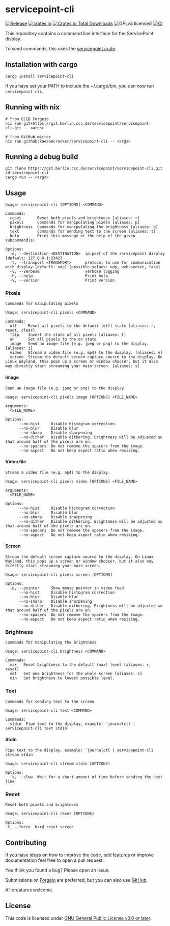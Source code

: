 # servicepoint-cli

[![Release](https://git.berlin.ccc.de/servicepoint/servicepoint-cli/badges/release.svg)](https://git.berlin.ccc.de/servicepoint/servicepoint-cli/releases)
[![crates.io](https://img.shields.io/crates/v/servicepoint-cli.svg)](https://crates.io/crates/servicepoint-cli)
[![Crates.io Total Downloads](https://img.shields.io/crates/d/servicepoint-cli)](https://crates.io/crates/servicepoint-cli)
![GPLv3 licensed](https://img.shields.io/crates/l/servicepoint-cli)
[![CI](https://git.berlin.ccc.de/servicepoint/servicepoint-cli/badges/workflows/rust.yml/badge.svg)](https://git.berlin.ccc.de/servicepoint/servicepoint-cli)

This repository contains a command line interface for the ServicePoint display.

To send commands, this uses the [servicepoint crate](https://crates.io/crates/servicepoint).

## Installation with cargo

```shell
cargo install servicepoint-cli
```

If you have set your PATH to include the ~/.cargo/bin, you can now run `servicepoint-cli`.

## Running with nix

```shell
# from CCCB Forgejo
nix run git+https://git.berlin.ccc.de/servicepoint/servicepoint-cli.git -- <args>

# from GitHub mirror
nix run github:kaesaecracker/servicepoint-cli -- <args>
```


## Running a debug build

```shell
git clone https://git.berlin.ccc.de/servicepoint/servicepoint-cli.git
cd servicepoint-cli
cargo run -- <args>
```

## Usage

```text
Usage: servicepoint-cli [OPTIONS] <COMMAND>

Commands:
  reset       Reset both pixels and brightness [aliases: r]
  pixels      Commands for manipulating pixels [aliases: p]
  brightness  Commands for manipulating the brightness [aliases: b]
  text        Commands for sending text to the screen [aliases: t]
  help        Print this message or the help of the given subcommand(s)

Options:
  -d, --destination <DESTINATION>  ip:port of the servicepoint display [default: 127.0.0.1:2342]
  -t, --transport <TRANSPORT>      protocol to use for communication with display [default: udp] [possible values: udp, web-socket, fake]
  -v, --verbose                    verbose logging
  -h, --help                       Print help
  -V, --version                    Print version
```

### Pixels

```text
Commands for manipulating pixels

Usage: servicepoint-cli pixels <COMMAND>

Commands:
  off     Reset all pixels to the default (off) state [aliases: r, reset, clear]
  flip    Invert the state of all pixels [aliases: f]
  on      Set all pixels to the on state
  image   Send an image file (e.g. jpeg or png) to the display. [aliases: i]
  video   Stream a video file (e.g. mp4) to the display. [aliases: v]
  screen  Stream the default screen capture source to the display. On Linux Wayland, this pops up a screen or window chooser, but it also may directly start streaming your main screen. [aliases: s]
```

#### Image

```text
Send an image file (e.g. jpeg or png) to the display.

Usage: servicepoint-cli pixels image [OPTIONS] <FILE_NAME>

Arguments:
  <FILE_NAME>  

Options:
      --no-hist     Disable histogram correction
      --no-blur     Disable blur
      --no-sharp    Disable sharpening
      --no-dither   Disable dithering. Brightness will be adjusted so that around half of the pixels are on.
      --no-spacers  Do not remove the spacers from the image.
      --no-aspect   Do not keep aspect ratio when resizing.
```

#### Video file

```text
Stream a video file (e.g. mp4) to the display.

Usage: servicepoint-cli pixels video [OPTIONS] <FILE_NAME>

Arguments:
  <FILE_NAME>  

Options:
      --no-hist     Disable histogram correction
      --no-blur     Disable blur
      --no-sharp    Disable sharpening
      --no-dither   Disable dithering. Brightness will be adjusted so that around half of the pixels are on.
      --no-spacers  Do not remove the spacers from the image.
      --no-aspect   Do not keep aspect ratio when resizing.
```

#### Screen

```text
Stream the default screen capture source to the display. On Linux Wayland, this pops up a screen or window chooser, but it also may directly start streaming your main screen.

Usage: servicepoint-cli pixels screen [OPTIONS]

Options:
  -p, --pointer     Show mouse pointer in video feed
      --no-hist     Disable histogram correction
      --no-blur     Disable blur
      --no-sharp    Disable sharpening
      --no-dither   Disable dithering. Brightness will be adjusted so that around half of the pixels are on.
      --no-spacers  Do not remove the spacers from the image.
      --no-aspect   Do not keep aspect ratio when resizing.
```

### Brightness

```text
Commands for manipulating the brightness

Usage: servicepoint-cli brightness <COMMAND>

Commands:
  max   Reset brightness to the default (max) level [aliases: r, reset]
  set   Set one brightness for the whole screen [aliases: s]
  min   Set brightness to lowest possible level.
```

### Text

```text
Commands for sending text to the screen

Usage: servicepoint-cli text <COMMAND>

Commands:
  stdin  Pipe text to the display, example: `journalctl | servicepoint-cli text stdin`
```

#### Stdin

```text
Pipe text to the display, example: `journalctl | servicepoint-cli stream stdin`

Usage: servicepoint-cli stream stdin [OPTIONS]

Options:
  -s, --slow  Wait for a short amount of time before sending the next line
```

### Reset

```text
Reset both pixels and brightness

Usage: servicepoint-cli reset [OPTIONS]

Options:
-f, --force  hard reset screen
```

## Contributing

If you have ideas on how to improve the code, add features or improve documentation feel free to open a pull request.

You think you found a bug? Please open an issue.

Submissions on [Forgejo](https://git.berlin.ccc.de/servicepoint/servicepoint-cli) are preferred, but you can also use [GitHub](https://github.com/kaesaecracker/servicepoint-cli). 

All creatures welcome.

## License

This code is licensed under [GNU General Public License v3.0 or later](https://www.gnu.org/licenses/gpl-3.0-standalone.html).
